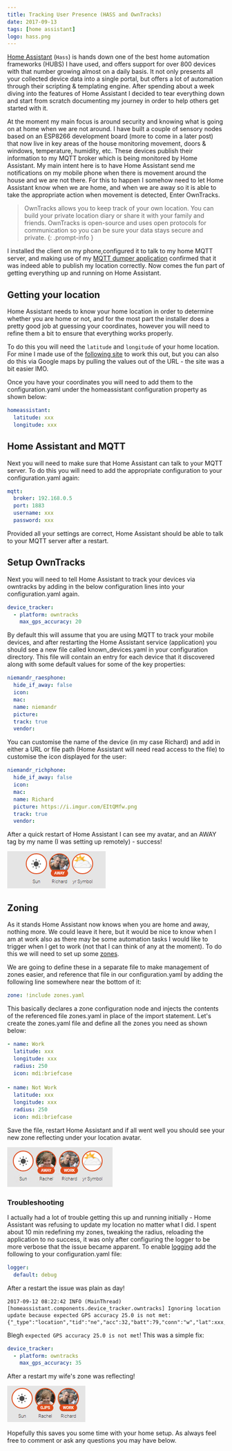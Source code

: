 ```yaml
---
title: Tracking User Presence (HASS and OwnTracks)
date: 2017-09-13
tags: [home assistant]
logo: hass.png
---
```


[Home Assistant](https://www.home-assistant.io/) (`Hass`) is hands down one of the best home automation frameworks (HUBS) I have used, and offers support for over 800 devices with that number growing almost on a daily basis. It not only presents all your collected device data into a single portal, but offers a lot of automation through their scripting & templating engine. After spending about a week diving into the features of Home Assistant I decided to tear everything down and start from scratch documenting my journey in order to help others get started with it.

At the moment my main focus is around security and knowing what is going on at home when we are not around. I have built a couple of sensory nodes based on an ESP8266 development board (more to come in a later post) that now live in key areas of the house monitoring movement, doors & windows, temperature, humidity, etc. These devices publish their information to my MQTT broker which is being monitored by Home Assistant. My main intent here is to have Home Assistant send me notifications on my mobile phone when there is movement around the house and we are not there. For this to happen I somehow need to let Home Assistant know when we are home, and when we are away so it is able to take the appropriate action when movement is detected, Enter OwnTracks.

> OwnTracks allows you to keep track of your own location. You can build your private location diary or share it with your family and friends. OwnTracks is open-source and uses open protocols for communication so you can be sure your data stays secure and private.
{: .prompt-info }

I installed the client on my phone,configured it to talk to my home MQTT server, and making use of my [MQTT dumper application](/blog/2017/2017-08-29/post/) confirmed that it was indeed able to publish my location correctly. Now comes the fun part of getting everything up and running on Home Assistant.

## Getting your location
Home Assistant needs to know your home location in order to determine whether you are home or not, and for the most part the installer does a pretty good job at guessing your coordinates, however you will need to refine them a bit to ensure that everything works properly.

To do this you will need the `latitude` and `longitude` of your home location. For mine I made use of the [following site](https://www.latlong.net/) to work this out, but you can also do this via Google maps by pulling the values out of the URL - the site was a bit easier IMO.

Once you have your coordinates you will need to add them to the configuration.yaml under the homeassistant configuration property as shown below:

```yaml
homeassistant:
  latitude: xxx
  longitude: xxx
```

## Home Assistant and MQTT
Next you will need to make sure that Home Assistant can talk to your MQTT server. To do this you will need to add the appropriate configuration to your configuration.yaml again:

```yaml
mqtt:
  broker: 192.168.0.5
  port: 1883
  username: xxx
  password: xxx
```

Provided all your settings are correct, Home Assistant should be able to talk to your MQTT server after a restart.

## Setup OwnTracks
Next you will need to tell Home Assistant to track your devices via owntracks by adding in the below configuration lines into your configuration.yaml again.

```yaml
device_tracker:
  - platform: owntracks
    max_gps_accuracy: 20
```

By default this will assume that you are using MQTT to track your mobile devices, and after restarting the Home Assistant service (application) you should see a new file called known_devices.yaml in your configuration directory. This file will contain an entry for each device that it discovered along with some default values for some of the key properties:

```yaml
niemandr_raesphone:
  hide_if_away: false
  icon:
  mac:
  name: niemandr
  picture:
  track: true
  vendor:
```

You can customise the name of the device (in my case Richard) and add in either a URL or file path (Home Assistant will need read access to the file) to customise the icon displayed for the user:

```yaml
niemandr_richphone:
  hide_if_away: false
  icon:
  mac:
  name: Richard
  picture: https://i.imgur.com/EItQMfw.png
  track: true
  vendor:
```

After a quick restart of Home Assistant I can see my avatar, and an AWAY tag by my name (I was setting up remotely) - success!

<img src="./001.png" alt="" />

## Zoning
As it stands Home Assistant now knows when you are home and away, nothing more. We could leave it here, but it would be nice to know when I am at work also as there may be some automation tasks I would like to trigger when I get to work (not that I can think of any at the moment). To do this we will need to set up some [zones](https://www.home-assistant.io/integrations/zone/).

We are going to define these in a separate file to make management of zones easier, and reference that file in our configuration.yaml by adding the following line somewhere near the bottom of it:

```yaml
zone: !include zones.yaml
```

This basically declares a zone configuration node and injects the contents of the referenced file zones.yaml in place of the import statement. Let's create the zones.yaml file and define all the zones you need as shown below:

```yaml
- name: Work
  latitude: xxx
  longitude: xxx
  radius: 250
  icon: mdi:briefcase

- name: Not Work
  latitude: xxx
  longitude: xxx
  radius: 250
  icon: mdi:briefcase
```

Save the file, restart Home Assistant and if all went well you should see your new zone reflecting under your location avatar.

<img src="./002.png" alt="" />

### Troubleshooting
I actually had a lot of trouble getting this up and running initially - Home Assistant was refusing to update my location no matter what I did. I spent about 10 min redefining my zones, tweaking the radius, reloading the application to no success, it was only after configuring the logger to be more verbose that the issue became apparent. To enable [logging](https://www.home-assistant.io/integrations/logger/) add the following to your configuration.yaml file:

```yaml
logger:
  default: debug
```

After a restart the issue was plain as day!

```
2017-09-12 08:22:42 INFO (MainThread) [homeassistant.components.device_tracker.owntracks] Ignoring location update because expected GPS accuracy 25.0 is not met: {"_type":"location","tid":"ne","acc":32,"batt":79,"conn":"w","lat":xxx,"lon":xxx,"tst":1505194769}
```

Blegh `expected GPS accuracy 25.0 is not met`! This was a simple fix:

```yaml
device_tracker:
  - platform: owntracks
    max_gps_accuracy: 35
```

After a restart my wife's zone was reflecting!

<img src="./003.png" alt="" />

Hopefully this saves you some time with your home setup. As always feel free to comment or ask any questions you may have below.
